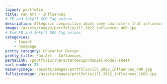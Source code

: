```yaml
---
layout: portfolio
title: Fan Art - Influences
# FB and Jekyll SEO Tag values
description: Allegoric composition about some characters that influenced me.
image: /assets/images/portfolio/ill_2022_influences_400.jpg
# End FB and Jekyll SEO Tag values
categories: 
    - fanart
    - homepage
pretty_category: Character Design
pretty_title: Fan Art - Influences
permalink: /portfolio/characterdesign/daniel-model-sheet
sort_number: 28
masonryimage: /assets/images/portfolio/ill_2022_influences_400.jpg
fullsizeimage: /assets/images/portfolio/ill_2022_influences_1600.jpg
---
```



